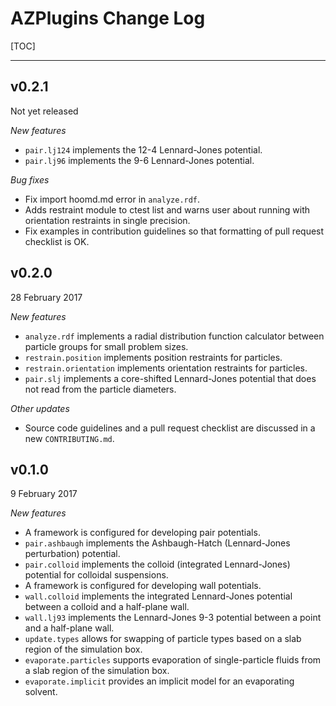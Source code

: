# AZPlugins Change Log

[TOC]

---------
## v0.2.1

Not yet released

*New features*

* `pair.lj124` implements the 12-4 Lennard-Jones potential.
* `pair.lj96` implements the 9-6 Lennard-Jones potential.

*Bug fixes*

* Fix import hoomd.md error in `analyze.rdf`.
* Adds restraint module to ctest list and warns user about running
  with orientation restraints in single precision.
* Fix examples in contribution guidelines so that formatting of
  pull request checklist is OK.

## v0.2.0

28 February 2017

*New features*

* `analyze.rdf` implements a radial distribution function calculator
  between particle groups for small problem sizes.
* `restrain.position` implements position restraints for particles.
* `restrain.orientation` implements orientation restraints for particles.
* `pair.slj` implements a core-shifted Lennard-Jones potential that does
  not read from the particle diameters.

*Other updates*

* Source code guidelines and a pull request checklist are discussed in a
  new `CONTRIBUTING.md`.

## v0.1.0

9 February 2017

*New features*

* A framework is configured for developing pair potentials.
* `pair.ashbaugh` implements the Ashbaugh-Hatch (Lennard-Jones perturbation)
   potential.
* `pair.colloid` implements the colloid (integrated Lennard-Jones) potential
  for colloidal suspensions.
* A framework is configured for developing wall potentials.
* `wall.colloid` implements the integrated Lennard-Jones potential between
  a colloid and a half-plane wall.
* `wall.lj93` implements the Lennard-Jones 9-3 potential between a point
  and a half-plane wall.
* `update.types` allows for swapping of particle types based on a slab region
  of the simulation box.
* `evaporate.particles` supports evaporation of single-particle fluids from
  a slab region of the simulation box.
* `evaporate.implicit` provides an implicit model for an evaporating solvent.
